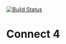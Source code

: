 [![Build Status](https://codefirst.iut.uca.fr/api/badges/alexis.drai/connect4-swift/status.svg)](https://codefirst.iut.uca.fr/alexis.drai/connect4-swift)

# Connect 4

